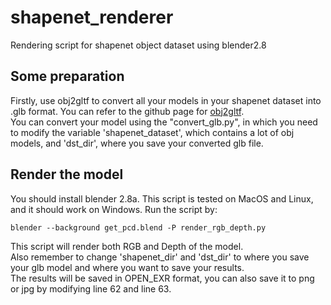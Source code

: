 # shapenet_renderer
Rendering script for shapenet object dataset using blender2.8

## Some preparation
Firstly, use obj2gltf to convert all your models in your shapenet dataset into .glb format. You can refer to the github page for [obj2gltf](https://github.com/CesiumGS/obj2gltf).<br/>
You can convert your model using the "convert_glb.py", in which you need to modify the variable 'shapenet_dataset', which contains a lot of obj models, and 'dst_dir', where you save your converted glb file.

## Render the model
You should install blender 2.8a. This script is tested on MacOS and Linux, and it should work on Windows.
Run the script by:
```
blender --background get_pcd.blend -P render_rgb_depth.py
```
This script will render both RGB and Depth of the model.<br/>
Also remember to change 'shapenet_dir' and 'dst_dir' to where you save your glb model and where you want to save your results.<br/>
The results will be saved in OPEN_EXR format, you can also save it to png or jpg by modifying line 62 and line 63.
